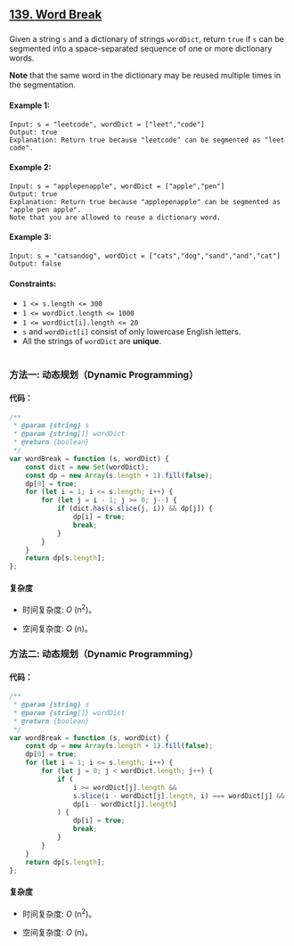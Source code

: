 ## [139. Word Break](https://leetcode.com/problems/word-break/)

###

Given a string `s` and a dictionary of strings `wordDict`, return `true` if `s` can be segmented into a space-separated sequence of one or more dictionary words.

**Note** that the same word in the dictionary may be reused multiple times in the segmentation.

#### Example 1:

```
Input: s = "leetcode", wordDict = ["leet","code"]
Output: true
Explanation: Return true because "leetcode" can be segmented as "leet code".
```

#### Example 2:

```
Input: s = "applepenapple", wordDict = ["apple","pen"]
Output: true
Explanation: Return true because "applepenapple" can be segmented as "apple pen apple".
Note that you are allowed to reuse a dictionary word.
```

#### Example 3:

```
Input: s = "catsandog", wordDict = ["cats","dog","sand","and","cat"]
Output: false
```

#### Constraints:

-   `1 <= s.length <= 300`
-   `1 <= wordDict.length <= 1000`
-   `1 <= wordDict[i].length <= 20`
-   `s` and `wordDict[i]` consist of only lowercase English letters.
-   All the strings of `wordDict` are **unique**.

#

### 方法一: 动态规划（Dynamic Programming）

#### 代码：

```javascript
/**
 * @param {string} s
 * @param {string[]} wordDict
 * @return {boolean}
 */
var wordBreak = function (s, wordDict) {
    const dict = new Set(wordDict);
    const dp = new Array(s.length + 1).fill(false);
    dp[0] = true;
    for (let i = 1; i <= s.length; i++) {
        for (let j = i - 1; j >= 0; j--) {
            if (dict.has(s.slice(j, i)) && dp[j]) {
                dp[i] = true;
                break;
            }
        }
    }
    return dp[s.length];
};
```

#### 复杂度

-   时间复杂度: _O_ (n<sup>2</sup>)。

-   空间复杂度: _O_ (n)。

### 方法二: 动态规划（Dynamic Programming）

#### 代码：

```javascript
/**
 * @param {string} s
 * @param {string[]} wordDict
 * @return {boolean}
 */
var wordBreak = function (s, wordDict) {
    const dp = new Array(s.length + 1).fill(false);
    dp[0] = true;
    for (let i = 1; i <= s.length; i++) {
        for (let j = 0; j < wordDict.length; j++) {
            if (
                i >= wordDict[j].length &&
                s.slice(i - wordDict[j].length, i) === wordDict[j] &&
                dp[i - wordDict[j].length]
            ) {
                dp[i] = true;
                break;
            }
        }
    }
    return dp[s.length];
};
```

#### 复杂度

-   时间复杂度: _O_ (n<sup>2</sup>)。

-   空间复杂度: _O_ (n)。
